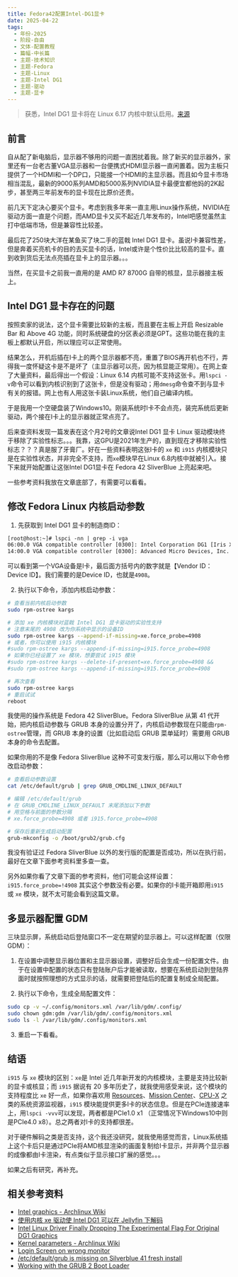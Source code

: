 ```yaml
---
title: Fedora42配置Intel-DG1显卡
date: 2025-04-22
tags:
  - 年份-2025
  - 阶段-自由
  - 文体-配置教程
  - 篇幅-中长篇
  - 主题-技术知识
  - 主题-Fedora
  - 主题-Linux
  - 主题-Intel DG1
  - 主题-驱动
  - 主题-显卡
---
```


> 获悉，Intel DG1 显卡将在 Linux 6.17 内核中默认启用。[来源](https://www.phoronix.com/news/Intel-DG1-Enabled-Linux-6.17)

## 前言

自从配了新电脑后，显示器不够用的问题一直困扰着我。除了新买的显示器外，家里还有一台老古董VGA显示器和一台便携式HDMI显示器一直闲置着。因为主板只提供了一个HDMI和一个DP口，只能接一个HDMI的主显示器。而且如今显卡市场相当混乱，最新的9000系列AMD和5000系列NVIDIA显卡最便宜都他妈的2K起步，甚至两三年前发布的显卡现在比原价还贵。

前几天下定决心要买个显卡。考虑到我多年来一直主用Linux操作系统，NVIDIA在驱动方面一直是个问题，而AMD显卡又买不起近几年发布的，Intel吧感觉虽然主打中低端市场，但是兼容性比较差。

最后花了250块大洋在某鱼买了块二手的蓝戟 Intel DG1 显卡。虽说I卡兼容性差，但是奔着买亮机卡的目的去买显卡的话，Intel或许是个性价比比较高的显卡。直到收到货后无法点亮插在显卡上的显示器。。。

当然，在买显卡之前我一直用的是 AMD R7 8700G 自带的核显，显示器接主板上。

## Intel DG1 显卡存在的问题

按照卖家的说法，这个显卡需要比较新的主板，而且要在主板上开启 Resizable Bar 和 Above 4G 功能，同时系统硬盘的分区表必须是GPT。这些功能在我的主板上都默认开启，所以理应可以正常使用。

结果怎么，开机后插在I卡上的两个显示器都不亮，重置了BIOS再开机也不行，弄得我一度怀疑这卡是不是坏了（主显示器可以亮，因为核显能正常用）。在网上查了大量资料，最后得出一个假设：Linux 6.14 内核可能不支持这张卡。用`lspci -v`命令可以看到内核识别到了这张卡，但是没有驱动；用`dmesg`命令查不到与显卡有关的报错。网上也有人用这张卡装Linux系统，他们自己编译内核。

于是我用一个空硬盘装了Windows10。刚装系统时I卡不会点亮，装完系统后更新驱动，两个接在I卡上的显示器就正常点亮了。

后来查资料发现一篇发表在这个月2号的文章说Intel DG1 显卡 Linux 驱动模块终于移除了实验性标志。。。我靠，这GPU是2021年生产的，直到现在才移除实验性标志？？？真是服了牙膏厂。好在一些资料表明这张I卡的 `xe` 和 `i915` 内核模块只是在实验性状态，并非完全不支持，而`xe`模块早在Linux 6.8内核中就被引入。接下来就开始配置让这张Intel DG1显卡在 Fedora 42 SliverBlue 上亮起来吧。

一些参考资料我放在文章底部了，有需要可以看看。

## 修改 Fedora Linux 内核启动参数

1. 先获取到 Intel DG1 显卡的制造商ID：

```txt
[root@host:~]# lspci -nn | grep -i vga
06:00.0 VGA compatible controller [0300]: Intel Corporation DG1 [Iris Xe Graphics] [8086:4908] (rev 01)
14:00.0 VGA compatible controller [0300]: Advanced Micro Devices, Inc. [AMD/ATI] Phoenix1 [1002:15bf] (rev 06)
```

可以看到第一个VGA设备是I卡，最后面方括号内的数字就是【Vendor ID：Device ID】。我们需要的是Device ID，也就是`4908`。

2. 执行以下命令，添加内核启动参数：

```bash
# 查看当前内核启动参数
sudo rpm-ostree kargs

# 添加 xe 内核模块对蓝戟 Intel DG1 显卡驱动的实验性支持
# 注意末尾的 4908 改为你系统中显示的设备ID
sudo rpm-ostree kargs --append-if-missing=xe.force_probe=4908
# 或者，你可以使用 i915 内核模块
#sudo rpm-ostree kargs --append-if-missing=i915.force_probe=4908
# 如果你已经设置了 xe 模块，想要尝试 i915 模块
#sudo rpm-ostree kargs --delete-if-present=xe.force_probe=4908 &&
#sudo rpm-ostree kargs --append-if-missing=i915.force_probe=4908

# 再次查看
sudo rpm-ostree kargs
# 重启试试
reboot
```

我使用的操作系统是 Fedora 42 SliverBlue。Fedora SliverBlue 从第 41 代开始，把内核启动参数与 GRUB 本身的设置分开了，内核启动参数现在只能由`rpm-ostree`管理，而 GRUB 本身的设置（比如启动后 GRUB 菜单延时）需要用 GRUB 本身的命令去配置。

如果你用的不是像 Fedora SliverBlue 这种不可变发行版，那么可以用以下命令修改启动参数：

```bash
# 查看启动参数设置
cat /etc/default/grub | grep GRUB_CMDLINE_LINUX_DEFAULT

# 编辑 /etc/default/grub
# 在 GRUB_CMDLINE_LINUX_DEFAULT 末尾添加以下参数
# 用空格与前面的参数分隔
# xe.force_probe=4908 或者 i915.force_probe=4908

# 保存后重新生成启动配置
grub-mkconfig -o /boot/grub2/grub.cfg
```

我没有验证过 Fedora SliverBlue 以外的发行版的配置是否成功，所以在执行前，最好在文章下面参考资料里多查一查。

另外如果你看了文章下面的参考资料，他们可能会这样设置：`i915.force_probe=!4908` 其实这个参数没有必要。如果你的I卡能开箱即用`i915` 或 `xe` 模块，就不太可能会看到这篇文章。

## 多显示器配置 GDM

三块显示屏，系统启动后登陆窗口不一定在期望的显示器上。可以这样配置（仅限GDM）：

1. 在设置中调整显示器位置和主显示器设置，调整好后会生成一份配置文件。由于在设置中配置的状态只有登陆账户后才能被读取，想要在系统启动到登陆界面时就按照理想的方式显示的话，就需要把登陆后的配置复制成全局配置。

2. 执行以下命令，生成全局配置文件：

```bash
sudo cp -v ~/.config/monitors.xml /var/lib/gdm/.config/
sudo chown gdm:gdm /var/lib/gdm/.config/monitors.xml
sudo ls -l /var/lib/gdm/.config/monitors.xml
```

3. 重启一下看看。

## 结语

`i915` 与 `xe` 模块的区别：`xe`是 Intel 近几年新开发的内核模块，主要是支持比较新的显卡或核显；而 `i915` 据说有 20 多年历史了，就我使用感受来说，这个模块的支持程度比 `xe` 好一点，如果你喜欢用 [Resources](https://flathub.org/apps/net.nokyan.Resources)、[Mission Center](https://flathub.org/apps/io.missioncenter.MissionCenter)、[CPU-X](https://flathub.org/apps/io.github.thetumultuousunicornofdarkness.cpu-x) 之类的系统资源监视器，`i915` 模块能提供更多I卡的状态信息。但是在PCIe连接速率上，用`lspci -vvv`可以发现，两者都是PCIe1.0 x1 （正常情况下Windows10中则是PCIe4.0 x8）。总之两者对I卡的支持都很差。

对于硬件解码之类是否支持，这个我还没研究，就我使用感觉而言，Linux系统插上这个卡后只是通过PCIe将AMD核显渲染的画面复制给I卡显示，并非两个显示器的成像都由I卡渲染，有点类似于显示接口扩展的感觉。。。

如果之后有研究，再补充。

## 相关参考资料

- [Intel graphics - Archlinux Wiki](https://wiki.archlinux.org/title/Intel_graphics#Testing_the_new_experimental_Xe_driver)
- [使用内核 xe 驱动使 Intel DG1 可以在 Jellyfin 下解码](https://icarusradio.github.io/guides/xe-dg1-jellyfin)
- [Intel Linux Driver Finally Dropping The Experimental Flag For Original DG1 Graphics](https://www.phoronix.com/news/Intel-DG1-Linux-Force-Probe)
- [Kernel parameters - Archlinux Wiki](https://wiki.archlinux.org/title/Kernel_parameters)
- [Login Screen on wrong monitor](https://discussion.fedoraproject.org/t/login-screen-on-wrong-monitor/70285)
- [/etc/default/grub is missing on Silverblue 41 fresh install](https://discussion.fedoraproject.org/t/etc-default-grub-is-missing-on-silverblue-41-fresh-install/135344)
- [Working with the GRUB 2 Boot Loader](https://docs.fedoraproject.org/en-US/fedora/f40/system-administrators-guide/kernel-module-driver-configuration/Working_with_the_GRUB_2_Boot_Loader/)
